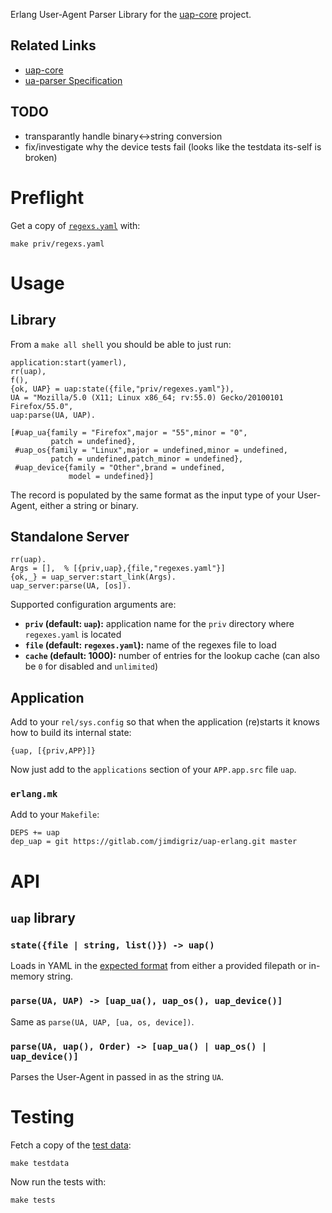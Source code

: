 Erlang User-Agent Parser Library for the [uap-core](https://github.com/ua-parser/uap-core) project.

## Related Links

 * [uap-core](https://github.com/ua-parser/uap-core)
 * [ua-parser Specification](https://github.com/ua-parser/uap-core/blob/master/docs/specification.md)

## TODO

 * transparantly handle binary<->string conversion
 * fix/investigate why the device tests fail (looks like the testdata its-self is broken)

# Preflight

Get a copy of [`regexs.yaml`](https://github.com/ua-parser/uap-core/blob/master/regexes.yaml) with:

    make priv/regexs.yaml

# Usage

## Library

From a `make all shell` you should be able to just run:

    application:start(yamerl),
    rr(uap),
    f(),
    {ok, UAP} = uap:state({file,"priv/regexes.yaml"}),
    UA = "Mozilla/5.0 (X11; Linux x86_64; rv:55.0) Gecko/20100101 Firefox/55.0",
    uap:parse(UA, UAP).
    
    [#uap_ua{family = "Firefox",major = "55",minor = "0",
             patch = undefined},
     #uap_os{family = "Linux",major = undefined,minor = undefined,
             patch = undefined,patch_minor = undefined},
     #uap_device{family = "Other",brand = undefined,
                 model = undefined}]

The record is populated by the same format as the input type of your User-Agent, either a string or binary.

## Standalone Server

    rr(uap).
    Args = [],	% [{priv,uap},{file,"regexes.yaml"}]
    {ok,_} = uap_server:start_link(Args).
    uap_server:parse(UA, [os]).

Supported configuration arguments are:

 * **`priv` (default: `uap`):** application name for the `priv` directory where `regexes.yaml` is located
 * **`file` (default: `regexes.yaml`):** name of the regexes file to load
 * **`cache` (default: 1000):** number of entries for the lookup cache (can also be `0` for disabled and `unlimited`)

## Application

Add to your `rel/sys.config` so that when the application (re)starts it knows how to build its internal state:

    {uap, [{priv,APP}]}

Now just add to the `applications` section of your `APP.app.src` file `uap`.

### `erlang.mk`

Add to your `Makefile`:

    DEPS += uap
    dep_uap = git https://gitlab.com/jimdigriz/uap-erlang.git master

# API

## `uap` library

### `state({file | string, list()}) -> uap()`

Loads in YAML in the [expected format](https://github.com/ua-parser/uap-core/blob/master/docs/specification.md) from either a provided filepath or in-memory string.

### `parse(UA, UAP) -> [uap_ua(), uap_os(), uap_device()]`

Same as `parse(UA, UAP, [ua, os, device])`.

### `parse(UA, uap(), Order) -> [uap_ua() | uap_os() | uap_device()]`

Parses the User-Agent in passed in as the string `UA`.

# Testing

Fetch a copy of the [test data](https://github.com/ua-parser/uap-core/blob/master/tests/):

    make testdata

Now run the tests with:

    make tests
